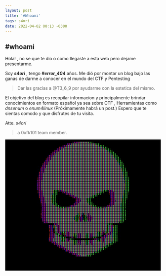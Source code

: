 ```yaml
---
layout: post
title: '#Whoami'
tags: s4ori
date: 2022-04-02 00:13 -0300
---
```

#whoami
---

Hola! , no se que te dio o como llegaste a esta web pero dejame presentarme.

Soy ___s4ori___ , tengo ___#error_404___ años.
Me dió por montar un blog bajo las ganas de darme a conocer en el mundo del CTF y Pentesting
> Dar las gracias a @T3_6_9 por ayudarme con la estetica del mismo.

El objetivo del blog es recopilar informacion y principalmente brindar conocimientos en formato español
ya sea sobre CTF , Herramientas como *dnsenum* o *enum4linux* (Próximamente habrá un post.)
Espero que te sientas comodo y que disfrutes de tu visita.


Atte. *s4ori*
>a 0xfk101 team member.

![Skull-gif](/assets/img/post-images/IncomparableFatalEastrussiancoursinghounds-size_restricted.gif)
